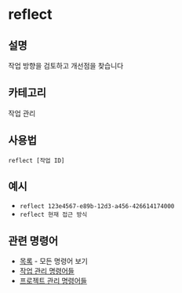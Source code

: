 # reflect

## 설명
작업 방향을 검토하고 개선점을 찾습니다

## 카테고리
작업 관리

## 사용법
```
reflect [작업 ID]
```

## 예시
- `reflect 123e4567-e89b-12d3-a456-426614174000`
- `reflect 현재 접근 방식`

## 관련 명령어
- [목록](list.md) - 모든 명령어 보기
- [작업 관리 명령어들](../task-management.md)
- [프로젝트 관리 명령어들](../project-management.md)

